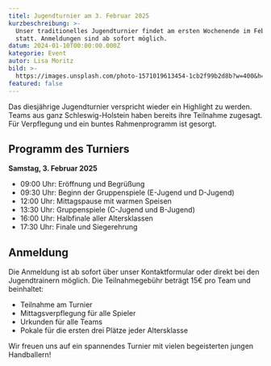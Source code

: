 ```yaml
---
titel: Jugendturnier am 3. Februar 2025
kurzbeschreibung: >-
  Unser traditionelles Jugendturnier findet am ersten Wochenende im Februar
  statt. Anmeldungen sind ab sofort möglich.
datum: 2024-01-10T00:00:00.000Z
kategorie: Event
autor: Lisa Moritz
bild: >-
  https://images.unsplash.com/photo-1571019613454-1cb2f99b2d8b?w=400&h=250&fit=crop
featured: false
---
```


Das diesjährige Jugendturnier verspricht wieder ein Highlight zu werden. Teams aus ganz Schleswig-Holstein haben bereits ihre Teilnahme zugesagt. Für Verpflegung und ein buntes Rahmenprogramm ist gesorgt.

## Programm des Turniers

**Samstag, 3. Februar 2025**

* 09:00 Uhr: Eröffnung und Begrüßung
* 09:30 Uhr: Beginn der Gruppenspiele (E-Jugend und D-Jugend)
* 12:00 Uhr: Mittagspause mit warmen Speisen
* 13:30 Uhr: Gruppenspiele (C-Jugend und B-Jugend)
* 16:00 Uhr: Halbfinale aller Altersklassen
* 17:30 Uhr: Finale und Siegerehrung

## Anmeldung

Die Anmeldung ist ab sofort über unser Kontaktformular oder direkt bei den Jugendtrainern möglich. Die Teilnahmegebühr beträgt 15€ pro Team und beinhaltet:

* Teilnahme am Turnier
* Mittagsverpflegung für alle Spieler
* Urkunden für alle Teams
* Pokale für die ersten drei Plätze jeder Altersklasse

Wir freuen uns auf ein spannendes Turnier mit vielen begeisterten jungen Handballern!
